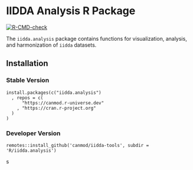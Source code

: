# IIDDA Analysis R Package

<!-- badges: start -->
[![R-CMD-check](https://github.com/stevencarlislewalker/iidda-tools/actions/workflows/R-CMD-check-iidda.analysis.yaml/badge.svg)](https://github.com/stevencarlislewalker/iidda-tools/actions/workflows/R-CMD-check-iidda.analysis.yaml)
<!-- badges: end -->

The `iidda.analysis` package contains functions for visualization, analysis, and harmonization of `iidda` datasets.

## Installation

### Stable Version

```
install.packages(c("iidda.analysis")
  , repos = c(
      "https://canmod.r-universe.dev"
    , "https://cran.r-project.org"
  )
)
```

### Developer Version

```
remotes::install_github('canmod/iidda-tools', subdir = 'R/iidda.analysis')
```
s
